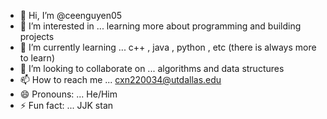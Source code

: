 - 👋 Hi, I’m @ceenguyen05
- 👀 I’m interested in ... learning more about programming and building projects
- 🌱 I’m currently learning ... c++ , java , python , etc (there is always more to learn)
- 💞️ I’m looking to collaborate on ... algorithms and data structures 
- 📫 How to reach me ... cxn220034@utdallas.edu
- 😄 Pronouns: ... He/Him
- ⚡ Fun fact: ... JJK stan

<!---
ceenguyen05/ceenguyen05 is a ✨ special ✨ repository because its `README.md` (this file) appears on your GitHub profile.
You can click the Preview link to take a look at your changes.
--->
